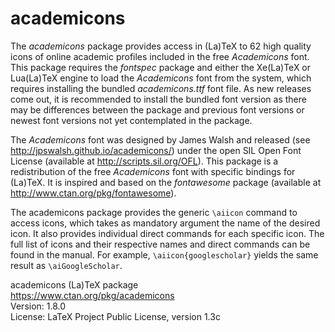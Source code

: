# academicons

The *academicons* package provides access in (La)TeX to 62 high quality icons 
of online academic profiles included in the free *Academicons* font. This 
package requires the *fontspec* package and either the Xe(La)TeX or Lua(La)TeX 
engine to load the *Academicons* font from the system, which requires installing the
bundled *academicons.ttf* font file. As new releases come out, it is recommended
to install the bundled font version as there may be differences between the
package and previous font versions or newest font versions not yet contemplated
in the package.

The *Academicons* font was designed by James Walsh and released (see 
<http://jpswalsh.github.io/academicons/>) under the open SIL Open Font License 
(available at <http://scripts.sil.org/OFL>). This package is a redistribution of 
the free *Academicons* font with specific bindings for (La)TeX. It is inspired 
and based on the *fontawesome* package (available at 
<http://www.ctan.org/pkg/fontawesome>).

The academicons package provides the generic `\aiicon` command to access icons, 
which takes as mandatory argument the name of the desired icon. It also 
provides individual direct commands for each specific icon. The full list of 
icons and their respective names and direct commands can be found in the 
manual. For example, `\aiicon{googlescholar}` yields the same result as 
`\aiGoogleScholar`.

academicons (La)TeX package  
<https://www.ctan.org/pkg/academicons>  
Version: 1.8.0  
License: LaTeX Project Public License, version 1.3c